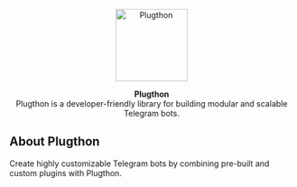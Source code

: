 <p align="center">
<a href="https://github.com/Plugthon/Plugthon"><img src="assets/plugthon.png" height="128" width="128" alt="Plugthon"/></a>
</p>

<p align="center">
<b>Plugthon</b><br/>
Plugthon is a developer-friendly library for building modular and scalable Telegram bots.
</p>

<h2>About Plugthon</h2>
<p title="Plugthon">Create highly customizable Telegram bots by combining pre-built and custom plugins with Plugthon.</p>